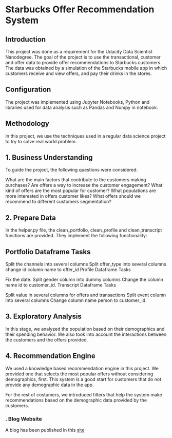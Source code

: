 # Starbucks Offer Recommendation System

## Introduction
This project was done as a requirement for the Udacity Data Scientist Nanodegree. The goal of the project is to use the transactional, customer and offer data to provide offer recommendations to Starbucks customers. The data was obtained by a simulation of the Starbucks mobile app in which customers receive and view offers, and pay their drinks in the stores.

## Configuration
The project was implemented using Jupyter Notebooks, Python and libraries used for data analysis such as Pandas and Numpy in notebook.

## Methodology
In this project, we use the techniques used in a regular data science project to try to solve real world problem.

## 1. Business Understanding
To guide the project, the following questions were considered:

What are the main factors that contribute to the customers making purchases?
Are offers a way to increase the customer engagement?
What kind of offers are the most popular for customer?
What populations are more interested in offers customer likes?
What offers should we recommend to different customers segmentation?

## 2. Prepare Data
In the helper.py file, the clean_portfolio, clean_profile and clean_transcript functions are provided. They implement the following functionality:

## Portfolio Dataframe Tasks

Split the channels into several columns
Split offer_type into several columns
change id column name to offer_id
Profile Dataframe Tasks

Fix the date.
Split gender column into dummy columns
Change the column name id to customer_id.
Transcript Dataframe Tasks

Split value in several columns for offers and transactions
Split event column into several columns
Change column name person to customer_id
## 3. Exploratory Analysis
In this stage, we analyzed the population based on their demographics and their spending behavior. We also took into account the interactions between the customers and the offers provided.

## 4. Recommendation Engine
We used a knowledge based recommendation engine in this project. We provided one that selects the most popular offers without considering demographics, first. This system is a good start for customers that do not provide any demographic data in the app.

For the rest of costumers, we introduced filters that help the system make recommendations based on the demographic data provided by the customers.


### . Blog Website

A blog has been published in this [site]( https://medium.com/@vishalsiram50/starbucks-capstone-project-8a6f23a8f4cd?sk=3e3fb46429588bda0ba56011818eb18c/.)
